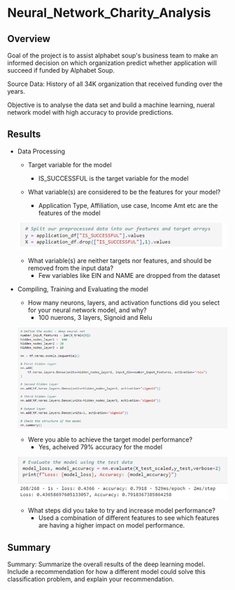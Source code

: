 # Neural_Network_Charity_Analysis

## Overview

  Goal of the project is to assist alphabet soup's business team to make an informed decision on which organization predict whether application will succeed if funded by Alphabet Soup. 
  
  Source Data: History of all 34K organization that received funding over the years.
  
  Objective is to analyse the data set and build a machine learning, nueral network model with high accuracy to provide predictions.
  

## Results

* Data Processing

   * Target variable for the model
     - IS_SUCCESSFUL is the target variable for the model
     
   * What variable(s) are considered to be the features for your model?
      - Application Type, Affiliation, use case, Income Amt etc are the features of the model

    ![](https://github.com/SuniAnalytics/Neural_Network_Charity_Analysis/blob/main/Resources/1.%20Target%20and%20Features.png)
   
   * What variable(s) are neither targets nor features, and should be removed from the input data?
     - Few variables like EIN and NAME are dropped from the dataset


* Compiling, Training and Evaluating the model

   * How many neurons, layers, and activation functions did you select for your neural network model, and why?
      - 100 nuerons, 3 layers, Signoid and Relu 

    ![](https://github.com/SuniAnalytics/Neural_Network_Charity_Analysis/blob/main/Resources/2.%20Model%20Parameters.png)
      
   * Were you able to achieve the target model performance?
      - Yes, acheived 79% accuracy for the model
      
    ![](https://github.com/SuniAnalytics/Neural_Network_Charity_Analysis/blob/main/Resources/3.%20Model%20Performance.png)
    
   * What steps did you take to try and increase model performance?
      - Used a combination of different features to see which features are having a higher impact on model performance.

## Summary 

   

Summary: Summarize the overall results of the deep learning model. Include a recommendation for how a different model could solve this classification problem, and explain your recommendation.


